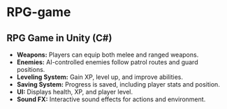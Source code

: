 # RPG-game

## RPG Game in Unity (C#)

- **Weapons:** Players can equip both melee and ranged weapons.  
- **Enemies:** AI-controlled enemies follow patrol routes and guard positions.  
- **Leveling System:** Gain XP, level up, and improve abilities.  
- **Saving System:** Progress is saved, including player stats and position.  
- **UI:** Displays health, XP, and player level.  
- **Sound FX:** Interactive sound effects for actions and environment.  

